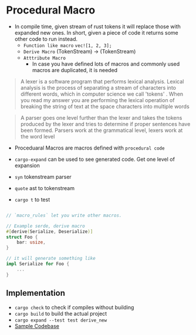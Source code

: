 # Procedural Macro

- In compile time, given stream of rust tokens it will replace those with expanded new ones. In short, given a piece of code it returns some other code to run instead.
    - `Function like macro` `vec![1, 2, 3];`
    - `Derive Macro` (TokenStream) -> (TokenStream)
    - `Atttribute Macro`
        - In case you have defined lots of macros and commonly used macros are duplicated, it is needed
> A lexer is a software program that performs lexical analysis. Lexical analysis is the process of separating a stream of characters into different words, which in computer science we call 'tokens' . When you read my answer you are performing the lexical operation of breaking the string of text at the space characters into multiple words

> A parser goes one level further than the lexer and takes the tokens produced by the lexer and tries to determine if proper sentences have been formed. Parsers work at the grammatical level, lexers work at the word level

- Proceduaral Macros are macros defined with `procedural code`

- `cargo-expand` can be used to see generated code. Get one level of expansion
- `syn` tokenstream parser
- `quote` ast to tokenstream
- `cargo t` to test

```rust

// `macro_rules` let you write other macros.

// Example serde, derive macro
#[derive(Serialize, Deserialize)]
struct Foo {
    bar: usize,
}

// it will generate something like
impl Serialize for Foo {
    ...
}

```
## Implementation
- `cargo check` to check if compiles without building
- `cargo build` to build the actual project
- `cargo expand --test test derive_new`
- [Sample Codebase](https://github.com/azriel91/proc_macro_rules)
